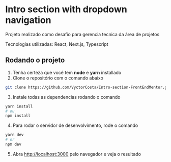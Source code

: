 # Intro section with dropdown navigation

Projeto realizado como desafio para gerencia tecnica da área de projetos 

Tecnologias utilizadas: React, Next.js, Typescript

## Rodando o projeto

1. Tenha certeza que você tem **node** e **yarn** installado
2. Clone o repositório com o comando abaixo 
```bash 
git clone https://github.com/VyctorCosta/Intro-section-FrontEndMentor.git
```
3. Instale todas as dependencias rodando o comando
```bash 
yarn install
# ou
npm install
```
4. Para rodar o servidor de desenvolvimento, rode o comando 
```bash
yarn dev
# or
npm dev
```
5. Abra [http://localhost:3000](http://localhost:3000) pelo navegador e veja o resultado
